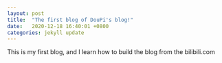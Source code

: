 ```yaml
---
layout: post
title:  "The first blog of DouPi's blog!"
date:   2020-12-18 16:40:01 +0800
categories: jekyll update
---
```


This is my first blog, and I learn how to build the blog from the bilibili.com
